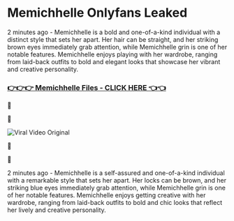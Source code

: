 # Memichhelle Onlyfans Leaked

<p>2 minutes ago - Memichhelle is a bold and one-of-a-kind individual with a distinct style that sets her apart. Her hair can be straight, and her striking brown eyes immediately grab attention, while Memichhelle grin is one of her notable features. Memichhelle enjoys playing with her wardrobe, ranging from laid-back outfits to bold and elegant looks that showcase her vibrant and creative personality.</p><p>
<h3><a href="https://fansleaks.com-getfree.pro/memichhelle" rel="nofollow">👉👉👉 Memichhelle Files - CLICK HERE 👈👈</a></h3>
<p>🔻</p>
<p>🔻</p> <p>
<a href="https://fansleaks.com-getfree.pro/memichhelle" rel="nofollow"><img src="https://i.imgur.com/0ZbtXZ5.gif" alt="Viral Video Original" style="max-width: 100%; display: inline-block;" data-target="animated-image.originalImage"></a>
<p>🔻</p>
<p>🔻</p> <p>2 minutes ago - Memichhelle is a self-assured and one-of-a-kind individual with a remarkable style that sets her apart. Her locks can be brown, and her striking blue eyes immediately grab attention, while Memichhelle grin is one of her notable features. Memichhelle enjoys getting creative with her wardrobe, ranging from laid-back outfits to bold and chic looks that reflect her lively and creative personality.</p>
